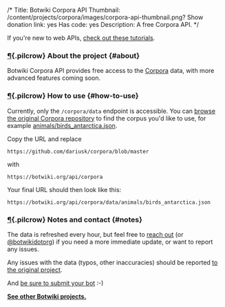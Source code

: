 /*
Title: Botwiki Corpora API
Thumbnail: /content/projects/corpora/images/corpora-api-thumbnail.png?
Show donation link: yes
Has code: yes
Description: A free Corpora API.
*/

<div class="note"><p>If you're new to web APIs, <a href="/tutorials/general-programming/#web-apis">check out these tutorials</a>.</p></div>

### [¶](#about){.pilcrow} About the project {#about}

Botwiki Corpora API provides free access to the [Corpora](https://github.com/dariusk/corpora) data, with more advanced features coming soon.

### [¶](#how-to-use){.pilcrow} How to use {#how-to-use}

Currently, only the `/corpora/data` endpoint is accessible. You can [browse the original Corpora repository](https://github.com/dariusk/corpora) to find the corpus you'd like to use, for example [animals/birds_antarctica.json](https://github.com/dariusk/corpora/blob/master/data/animals/birds_antarctica.json).

Copy the URL and replace

```
https://github.com/dariusk/corpora/blob/master
```

with


```
https://botwiki.org/api/corpora
```

Your final URL should then look like this:

```
https://botwiki.org/api/corpora/data/animals/birds_antarctica.json
```

### [¶](#notes){.pilcrow} Notes and contact {#notes}


The data is refreshed every hour, but feel free to [reach out](mailto:stefan@botwiki.org) (or [@botwikidotorg](https://twitter.com/botwikidotorg)) if you need a more immediate update, or want to report any issues.


Any issues with the data (typos, other inaccuracies) should be reported [to the original project](https://github.com/dariusk/corpora).

And [be sure to submit your bot](https://botwiki.org/submit-your-bot) :-)

[**See other Botwiki projects.**](/projects/)
